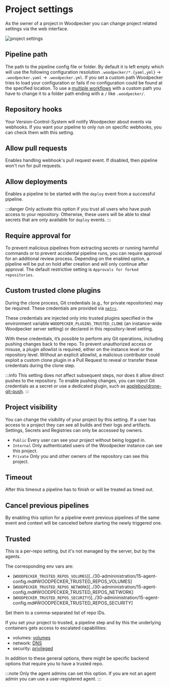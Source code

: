 # Project settings

As the owner of a project in Woodpecker you can change project related settings via the web interface.

![project settings](./project-settings.png)

## Pipeline path

The path to the pipeline config file or folder. By default it is left empty which will use the following configuration resolution `.woodpecker/*.{yaml,yml}` -> `.woodpecker.yaml` -> `.woodpecker.yml`. If you set a custom path Woodpecker tries to load your configuration or fails if no configuration could be found at the specified location. To use a [multiple workflows](./25-workflows.md) with a custom path you have to change it to a folder path ending with a `/` like `.woodpecker/`.

## Repository hooks

Your Version-Control-System will notify Woodpecker about events via webhooks. If you want your pipeline to only run on specific webhooks, you can check them with this setting.

## Allow pull requests

Enables handling webhook's pull request event. If disabled, then pipeline won't run for pull requests.

## Allow deployments

Enables a pipeline to be started with the `deploy` event from a successful pipeline.

:::danger
Only activate this option if you trust all users who have push access to your repository.
Otherwise, these users will be able to steal secrets that are only available for `deploy` events.
:::

## Require approval for

To prevent malicious pipelines from extracting secrets or running harmful commands or to prevent accidental pipeline runs, you can require approval for an additional review process. Depending on the enabled option, a pipeline will be put on hold after creation and will only continue after approval. The default restrictive setting is `Approvals for forked repositories`.

## Custom trusted clone plugins

During the clone process, Git credentials (e.g., for private repositories) may be required.
These credentials are provided via [`netrc`](https://everything.curl.dev/usingcurl/netrc.html).

These credentials are injected only into trusted plugins specified in the environment variable `WOODPECKER_PLUGINS_TRUSTED_CLONE` (an instance-wide Woodpecker server setting) or declared in this repository-level setting.

With these credentials, it’s possible to perform any Git operations, including pushing changes back to the repo.
To prevent unauthorized access or misuse, a plugin allowlist is required, either on the instance level or the repository level.
Without an explicit allowlist, a malicious contributor could exploit a custom clone plugin in a Pull Request to reveal or transfer these credentials during the clone step.

:::info
This setting does not affect subsequent steps, nor does it allow direct pushes to the repository.
To enable pushing changes, you can inject Git credentials as a secret or use a dedicated plugin, such as [appleboy/drone-git-push](https://woodpecker-ci.org/plugins/Git%20Push).
:::

## Project visibility

You can change the visibility of your project by this setting. If a user has access to a project they can see all builds and their logs and artifacts. Settings, Secrets and Registries can only be accessed by owners.

- `Public` Every user can see your project without being logged in.
- `Internal` Only authenticated users of the Woodpecker instance can see this project.
- `Private` Only you and other owners of the repository can see this project.

## Timeout

After this timeout a pipeline has to finish or will be treated as timed out.

## Cancel previous pipelines

By enabling this option for a pipeline event previous pipelines of the same event and context will be canceled before starting the newly triggered one.

## Trusted

This is a per-repo setting, but it's not managed by the server, but by the agents.

The corresponding env vars are:

- (`WOODPECKER_TRUSTED_REPOS_VOLUMES`)[../30-admininistration/15-agent-config.md#WOODPECKER_TRUSTED_REPOS_VOLUMES]
- (`WOODPECKER_TRUSTED_REPOS_NETWORK`)[../30-admininistration/15-agent-config.md#WOODPECKER_TRUSTED_REPOS_NETWORK]
- (`WOODPECKER_TRUSTED_REPOS_SECURITY`)[../30-admininistration/15-agent-config.md#WOODPECKER_TRUSTED_REPOS_SECURITY]

Set them to a comma-separated list of repo IDs.

If you set your project to trusted, a pipeline step and by this the underlying containers gets access to escalated capabilities:

- volumes: [volumes](./70-volumes.md) <!-- undocumented: devices, tmpfs -->
- network: [DNS](./20-workflow-syntax.md#dns) <!-- undocumented: extra hosts, network mode -->
- security: [privileged](./20-workflow-syntax.md#privileged-mode)

In addition to these general options, there might be specific backend options that require you to have a trusted repo.

:::note
Only the agent admins can set this option. If you are not an agent admin you can use a user-registered agent.
:::
